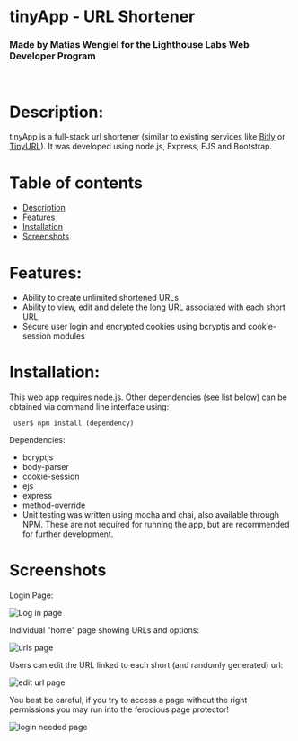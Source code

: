 # tinyApp - URL Shortener
### Made by Matias Wengiel for the Lighthouse Labs Web Developer Program
<br>

# Description:

tinyApp is a full-stack url shortener (similar to existing services like [Bitly](https://bitly.com) or [TinyURL](https://tinyurl.com)). It was developed using node.js, Express, EJS and Bootstrap. 

# Table of contents
- [Description](#description)
- [Features](#features)
- [Installation](#installation)
- [Screenshots](#screenshots)

# Features:

- Ability to create unlimited shortened URLs
- Ability to view, edit and delete the long URL associated with each short URL
- Secure user login and encrypted cookies using bcryptjs and cookie-session modules

# Installation: 

This web app requires node.js. Other dependencies (see list below) can be obtained via command line interface using:

``` user$ npm install (dependency)```

Dependencies:
- bcryptjs
- body-parser
- cookie-session
- ejs
- express
- method-override
- Unit testing was written using mocha and chai, also available through NPM. These are not required for running the app, but are recommended for further development.

# Screenshots

Login Page:

![Log in page](https://github.com/MatiasWengiel/tinyapp/blob/master/docs/loginPage.png)

Individual "home" page showing URLs and options:

![urls page](https://github.com/MatiasWengiel/tinyapp/blob/master/docs/urlsPage.png)

Users can edit the URL linked to each short (and randomly generated) url:

![edit url page](https://github.com/MatiasWengiel/tinyapp/blob/master/docs/editURL.png)

You best be careful, if you try to access a page without the right permissions you may run into the ferocious page protector!

![login needed page](https://github.com/MatiasWengiel/tinyapp/blob/master/docs/loginNeededPage.png)

